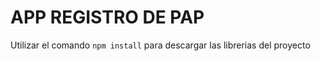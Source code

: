 # APP REGISTRO DE PAP

Utilizar el comando ```npm install``` para descargar las librerias del proyecto